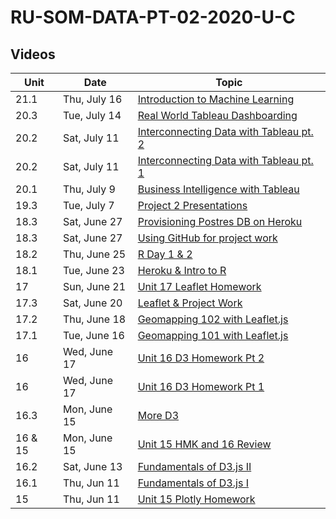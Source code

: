 # RU-SOM-DATA-PT-02-2020-U-C

## Videos


Unit	|Date	|Topic				|
-------|------|---------------|
|21.1|Thu, July 16|[Introduction to Machine Learning](https://codingbootcamp.hosted.panopto.com/Panopto/Pages/Viewer.aspx?id=94664608-188e-480d-9736-abfb002e4c0b)
|20.3|Tue, July 14|[Real World Tableau Dashboarding](https://codingbootcamp.hosted.panopto.com/Panopto/Pages/Viewer.aspx?id=8ef66779-7b3e-4bbb-9a99-abf9002ebe06)
|20.2| Sat, July 11|[Interconnecting Data with Tableau pt. 2](https://codingbootcamp.hosted.panopto.com/Panopto/Pages/Viewer.aspx?id=2d669b36-2b11-467e-ad5b-abf5017a8359)|
|20.2| Sat, July 11|[Interconnecting Data with Tableau pt. 1](https://codingbootcamp.hosted.panopto.com/Panopto/Pages/Viewer.aspx?id=6b7df215-42d5-4163-9595-abf50130c44a)|
| 20.1|Thu, July 9| [Business Intelligence with Tableau](https://codingbootcamp.hosted.panopto.com/Panopto/Pages/Viewer.aspx?id=f0af0982-3174-46ef-ac98-abf4002ffa06)
| 19.3  |Tue, July 7 |[Project 2 Presentations](https://codingbootcamp.hosted.panopto.com/Panopto/Pages/Viewer.aspx?id=fe056e41-b957-4ecd-8544-abf2003181e3)	|
| 18.3 | Sat, June 27 | [Provisioning Postres DB on Heroku](https://codingbootcamp.hosted.panopto.com/Panopto/Pages/Viewer.aspx?id=aa2a8b54-e3ad-4044-a0c9-abe7016dbea1)|
| 18.3 | Sat, June 27|[Using GitHub for project work](https://codingbootcamp.hosted.panopto.com/Panopto/Pages/Viewer.aspx?id=01c5bc89-8332-4a7e-b307-abe7016f3f5f)|
|18.2 | Thu, June 25|[R Day 1 & 2](https://codingbootcamp.hosted.panopto.com/Panopto/Pages/Viewer.aspx?id=021a30ce-4c13-4abf-9d8d-abe60041d7b7)|
|18.1 | Tue, June 23|[Heroku & Intro to R](https://codingbootcamp.hosted.panopto.com/Panopto/Pages/Viewer.aspx?id=9dca4026-ceea-4ea7-a3d8-abe4003501a4)|
|17| Sun, June 21|[Unit 17 Leaflet Homework](https://codingbootcamp.hosted.panopto.com/Panopto/Pages/Viewer.aspx?id=bdab5b19-4033-46d0-bd9a-abe1018b074e)|
|17.3 | Sat, June 20|[Leaflet & Project Work](https://codingbootcamp.hosted.panopto.com/Panopto/Pages/Viewer.aspx?id=27e9d874-1616-4e21-a5c0-abe00147fb4c)|
|17.2| Thu, June 18|[Geomapping 102 with Leaflet.js](https://codingbootcamp.hosted.panopto.com/Panopto/Pages/Viewer.aspx?id=cc0d4211-3f6f-43cc-9000-abdf003371e4)
|17.1| Tue, June 16|[Geomapping 101 with Leaflet.js](https://codingbootcamp.hosted.panopto.com/Panopto/Pages/Viewer.aspx?id=2bf0a07e-6571-4fc0-a46b-abdd0034f5ee)|
|16| Wed, June 17|[Unit 16 D3 Homework Pt 2](https://codingbootcamp.hosted.panopto.com/Panopto/Pages/Viewer.aspx?id=9d79e396-d6af-46be-91da-abde0000a94d)|
|16| Wed, June 17|[Unit 16 D3 Homework Pt 1](https://codingbootcamp.hosted.panopto.com/Panopto/Pages/Viewer.aspx?id=cbbb6775-8090-49f3-b7b7-abdd018ad74f)|
|16.3| Mon, June 15|[More D3](https://codingbootcamp.hosted.panopto.com/Panopto/Pages/Viewer.aspx?id=5d7a74ab-fd98-492f-bdb5-abdc002f4afa)|
|16 & 15| Mon, June 15|[Unit 15 HMK and 16 Review](https://codingbootcamp.hosted.panopto.com/Panopto/Pages/Viewer.aspx?id=9ba0d8a5-6e92-4126-8530-abdb0003d188)
|16.2| Sat, June 13|[Fundamentals of D3.js II](https://codingbootcamp.hosted.panopto.com/Panopto/Pages/Viewer.aspx?id=d75fe4c7-d608-4cd3-a90b-abd901452d36)|
|16.1| Thu, Jun 11|[Fundamentals of D3.js I](https://codingbootcamp.hosted.panopto.com/Panopto/Pages/Viewer.aspx?id=99b73437-eed6-488b-8d5b-abd80024749e)|
|15| Thu, Jun 11|[Unit 15 Plotly Homework](https://codingbootcamp.hosted.panopto.com/Panopto/Pages/Viewer.aspx?id=f1f520b7-f5bd-4725-b7a0-abd80023ec15)|
